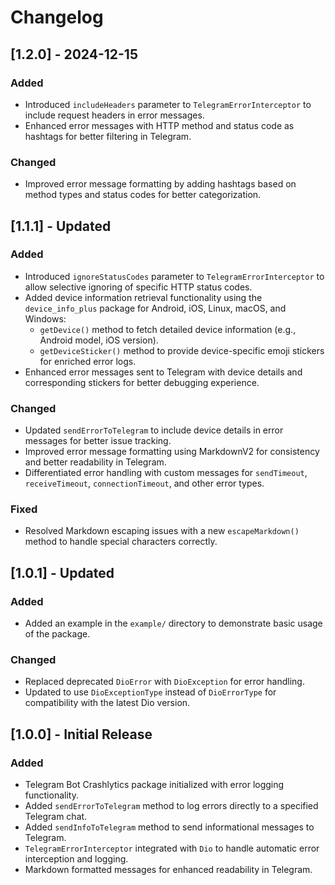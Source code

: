 # Changelog

## [1.2.0] - 2024-12-15

### Added
- Introduced `includeHeaders` parameter to `TelegramErrorInterceptor` to include request headers in error messages.
- Enhanced error messages with HTTP method and status code as hashtags for better filtering in Telegram.

### Changed
- Improved error message formatting by adding hashtags based on method types and status codes for better categorization.

## [1.1.1] - Updated

### Added
- Introduced `ignoreStatusCodes` parameter to `TelegramErrorInterceptor` to allow selective ignoring of specific HTTP status codes.
- Added device information retrieval functionality using the `device_info_plus` package for Android, iOS, Linux, macOS, and Windows:
    - `getDevice()` method to fetch detailed device information (e.g., Android model, iOS version).
    - `getDeviceSticker()` method to provide device-specific emoji stickers for enriched error logs.
- Enhanced error messages sent to Telegram with device details and corresponding stickers for better debugging experience.

### Changed
- Updated `sendErrorToTelegram` to include device details in error messages for better issue tracking.
- Improved error message formatting using MarkdownV2 for consistency and better readability in Telegram.
- Differentiated error handling with custom messages for `sendTimeout`, `receiveTimeout`, `connectionTimeout`, and other error types.

### Fixed
- Resolved Markdown escaping issues with a new `escapeMarkdown()` method to handle special characters correctly.

## [1.0.1] - Updated

### Added
- Added an example in the `example/` directory to demonstrate basic usage of the package.

### Changed
- Replaced deprecated `DioError` with `DioException` for error handling.
- Updated to use `DioExceptionType` instead of `DioErrorType` for compatibility with the latest Dio version.

## [1.0.0] - Initial Release

### Added
- Telegram Bot Crashlytics package initialized with error logging functionality.
- Added `sendErrorToTelegram` method to log errors directly to a specified Telegram chat.
- Added `sendInfoToTelegram` method to send informational messages to Telegram.
- `TelegramErrorInterceptor` integrated with `Dio` to handle automatic error interception and logging.
- Markdown formatted messages for enhanced readability in Telegram.